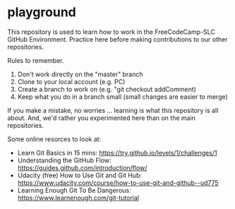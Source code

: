 # playground
This repository is used to learn how to work in the FreeCodeCamp-SLC GitHub Environment. Practice here before making contributions to our other repositories.

Rules to remember.
1. <Critical> Don't work directly on the "master" branch
2. Clone to your local account (e.g. PC)
3. Create a branch to work on (e.g. "git checkout addComment)
4. Keep what you do in a branch small (small changes are easier to merge)

If you make a mistake, no worries ... learning is what this repository is all about.  And, we'd rather you experimented here than on the main repositories.

Some online resorces to look at:
- Learn Git Basics in 15 mins: https://try.github.io/levels/1/challenges/1
- Understanding the GitHub Flow: https://guides.github.com/introduction/flow/
- Udacity (free) How to Use Git and Git Hub: https://www.udacity.com/course/how-to-use-git-and-github--ud775
- Learning Enough Git To Be Dangerous: https://www.learnenough.com/git-tutorial
